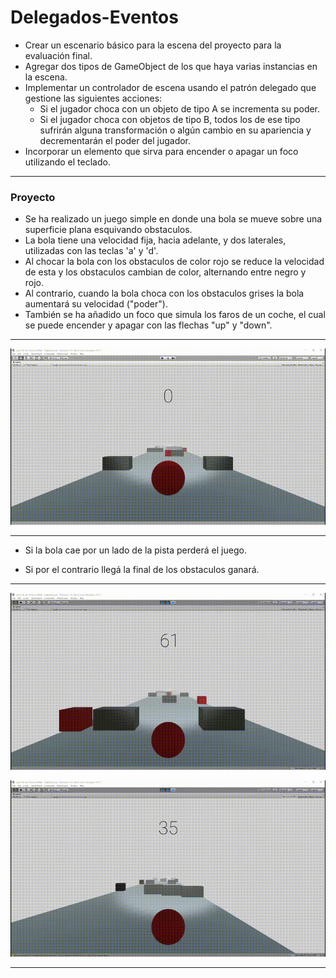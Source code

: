 # Delegados-Eventos

- Crear un escenario básico para la escena del proyecto para la evaluación final.
- Agregar dos tipos de GameObject de los que haya varias instancias en la escena.
- Implementar un controlador de escena usando el patrón delegado que gestione las siguientes acciones:
    -   Si el jugador choca con un objeto de tipo A se incrementa su poder.
    -   Si el jugador choca con objetos de tipo B, todos los de ese tipo sufrirán alguna transformación o algún cambio en su apariencia y decrementarán el poder del jugador.
- Incorporar un elemento que sirva para encender o apagar un foco utilizando el teclado.

---

### Proyecto

- Se ha realizado un juego simple en donde una bola se mueve sobre una superficie plana esquivando obstaculos.
- La bola tiene una velocidad fija, hacia adelante, y dos laterales, utilizadas con las teclas 'a' y 'd'.
- Al chocar la bola con los obstaculos de color rojo se reduce la velocidad de esta y los obstaculos cambian de color, alternando entre negro y rojo.
- Al contrario, cuando la bola choca con los obstaculos grises la bola aumentará su velocidad ("poder").
- También se ha añadido un foco que simula los faros de un coche, el cual se puede encender y apagar con las flechas "up" y "down".
---

![GIF](Img/Bola.gif)

---
- Si la bola cae por un lado de la pista perderá el juego.

- Si por el contrario llegá la final de los obstaculos ganará.
----

![GIF](Img/End.gif)

![GIF](Img/gameOver.gif)

----